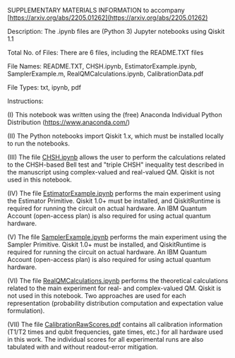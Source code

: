 SUPPLEMENTARY MATERIALS INFORMATION to accompany [https://arxiv.org/abs/2205.01262](https://arxiv.org/abs/2205.01262)

Description: The .ipynb files are (Python 3) Jupyter notebooks using Qiskit 1.1

Total No. of Files: There are 6 files, including the README.TXT files

File Names:  README.TXT, CHSH.ipynb, EstimatorExample.ipynb, SamplerExample.m, RealQMCalculations.ipynb, CalibrationData.pdf

File Types:  txt, ipynb, pdf

Instructions: 

(I) This notebook was written using the (free) Anaconda Individual Python Distribution (https://www.anaconda.com/)

(II) The Python notebooks import Qiskit 1.x, which must be installed locally to run the notebooks. 

(III) The file [CHSH.ipynb](CHSH.ipynb) allows the user to perform the calculations related to the CHSH-based Bell test and "triple CHSH" inequality test described in the manuscript using complex-valued and real-valued QM. Qiskit is not used in this notebook.

(IV) The file [EstimatorExample.ipynb](EstimatorExample.ipynb) performs the main experiment using the Estimator Primitive. Qiskit 1.0+ must be installed, and QiskitRuntime is required for running the circuit on actual hardware. An IBM Quantum Account (open-access plan) is also required for using actual quantum hardware.

(V) The file [SamplerExample.ipynb](SamplerExample.ipynb) performs the main experiment using the Sampler Primitive. Qiskit 1.0+ must be installed, and QiskitRuntime is required for running the circuit on actual hardware. An IBM Quantum Account (open-access plan) is also required for using actual quantum hardware.

(VI) The file [RealQMCalculations.ipynb](RealQMCalculations.ipynb) performs the theoretical calculations related to the main experiment for real- and complex-valued QM. Qiskit is not used in this notebook. Two approaches are used for each representation (probability distribution computation and expectation value formulation).

(VII) The file [CalibrationRawScores.pdf](CalibrationRawScores.pdf) contains all calibration information (T1/T2 times and qubit frequencies, gate times, etc.) for all hardware used in this work. The individual scores for all experimental runs are also tabulated with and without readout-error mitigation.


